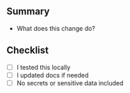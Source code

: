 ## Summary

- What does this change do?

## Checklist

- [ ] I tested this locally
- [ ] I updated docs if needed
- [ ] No secrets or sensitive data included
